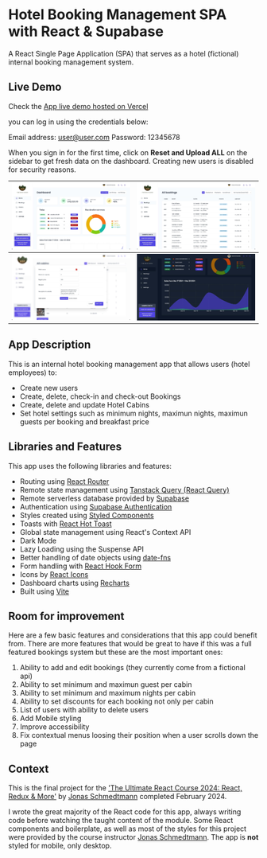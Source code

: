 # Hotel Booking Management SPA with React & Supabase

A React Single Page Application (SPA) that serves as a hotel (fictional) internal booking management system.

## Live Demo

Check the [App live demo hosted on Vercel](https://the-wild-oasis-delta-flax.vercel.app/)

you can log in using the credentials below:

Email address: user@user.com
Password: 12345678

When you sign in for the first time, click on **Reset and Upload ALL** on the sidebar to get fresh data on the dashboard. Creating new users is disabled for security reasons.

|   ![App dashboard](/screenshots/Screenshot-1.jpg 'App dashboard')   |            ![Bookings Page](/screenshots/Screenshot-3.jpg 'Bookings Page')            |
| :-----------------------------------------------------------------: | :-----------------------------------------------------------------------------------: |
| ![Creating cabins](/screenshots/Screenshot-4.jpg 'Creating cabins') | ![Sales graph in dark mode](/screenshots/Screenshot-6.jpg 'Sales graph in dark mode') |

## App Description

This is an internal hotel booking management app that allows users (hotel employees) to:

- Create new users
- Create, delete, check-in and check-out Bookings
- Create, delete and update Hotel Cabins
- Set hotel settings such as minimum nights, maximun nights, maximun guests per booking and breakfast price

## Libraries and Features

This app uses the following libraries and features:

- Routing using [React Router](https://reactrouter.com/en/main)
- Remote state management using [Tanstack Query (React Query)](https://tanstack.com/query/latest)
- Remote serverless database provided by [Supabase](https://supabase.com/database)
- Authentication using [Supabase Authentication](https://supabase.com/auth)
- Styles created using [Styled Components](https://styled-components.com)
- Toasts with [React Hot Toast](https://react-hot-toast.com)
- Global state management using React's Context API
- Dark Mode
- Lazy Loading using the Suspense API
- Better handling of date objects using [date-fns](https://date-fns.org)
- Form handling with [React Hook Form](https://react-hook-form.com)
- Icons by [React Icons](https://react-icons.github.io/react-icons/)
- Dashboard charts using [Recharts](https://recharts.org/en-US/)
- Built using [Vite](https://vitejs.dev)

## Room for improvement

Here are a few basic features and considerations that this app could benefit from. There are more features that would be great to have if this was a full featured bookings system but these are the most important ones:

1. Ability to add and edit bookings (they currently come from a fictional api)
2. Ability to set minimum and maximun guest per cabin
3. Ability to set minimum and maximum nights per cabin
4. Ability to set discounts for each booking not only per cabin
5. List of users with ability to delete users
6. Add Mobile styling
7. Improve accessibility
8. Fix contextual menus loosing their position when a user scrolls down the page

## Context

This is the final project for the ['The Ultimate React Course 2024: React, Redux & More'](https://www.udemy.com/course/the-ultimate-react-course/) by [Jonas Schmedtmann](https://codingheroes.io/) completed February 2024.

I wrote the great majority of the React code for this app, always writing code before watching the taught content of the module. Some React components and boilerplate, as well as most of the styles for this project were provided by the course instructor [Jonas Schmedtmann](https://codingheroes.io/). The app is **not** styled for mobile, only desktop.

